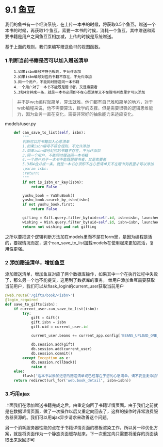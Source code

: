 # 9.1 鱼豆

我们的鱼书有一个经济系统，在上传一本书的时候，将获取0.5个鱼豆。赠送一个本书的时候，再获取1个鱼豆。索要一本书的时候，消耗一个鱼豆，其中赠送和索要书籍是用户之间鱼豆互相加减，上传的时候是系统赠送。

基于上面的规则，我们来编写赠送鱼书的视图函数。

### 1.判断当前书籍是否可以加入赠送清单

        1.如果isbn编号不符合规则，不允许添加
        2.如果isbn编号对应的书籍不存在，不允许添加
        3.同一个用户，不能同时赠送同一本书籍
        4.一个用户对于一本书不能既是赠书者，又是索要者
        5.3和4合并成一条，就是一本书必须即不在心愿清单又不在赠书列表里才可以添加
        
> 并不是web编程就简单，算法就难，他们都有自己难和简单的地方，对于web编程来说，他不需要算法，数学的支撑。但是需要很强的逻辑思维能力，因为业务一直在变化，需要非常好的抽象能力来适应变化。

models/user.py
```python
    def can_save_to_list(self, isbn):
        """
        判断可以将书籍加入心愿清单
        1.如果isbn编号不符合规则，不允许添加
        2.如果isbn编号对应的书籍不存在，不允许添加
        3.同一个用户，不能同时赠送同一本书籍
        4.一个用户对于一本书不能既是赠书者，又是索要者
        5.3和4合并成一条，就是一本书必须即不在心愿清单又不在赠书列表里才可以添加
        :param isbn:
        :return:
        """
        if not is_isbn_or_key(isbn):
            return False

        yushu_book = YuShuBook()
        yushu_book.search_by_isbn(isbn)
        if not yushu_book.first:
            return False

        gifting = Gift.query.filter_by(uid=self.id, isbn=isbn, launched=False).first()
        wishing = Wish.query.filter_by(uid=self.id, isbn=isbn, launched=False).first()
        return not wishing and not gifting
```
之所以要把这个逻辑判断方法加在models里而不是在form里，是因为编程是活的，要视情况而定，这个can_save_to_list加载models在使用起来更加灵活，复用性更强。

### 2.添加赠送清单，增加鱼豆
添加赠送清单，增加鱼豆对应了两个数据库操作，如果其中一个在执行过程中失败了，那么另一个也不能提交，这用到了数据库的事务。
给用户添加鱼豆需要获取当前用户，我们可以从flask_login的current_user获取当前用户
```python
@web.route('/gifts/book/<isbn>')
@login_required
def save_to_gifts(isbn):
    if current_user.can_save_to_list(isbn):
        try:
            gift = Gift()
            gift.isbn = isbn
            gift.uid = current_user.id

            current_user.beans += current_app.config['BEANS_UPLOAD_ONE_BOOK']

            db.session.add(gift)
            db.session.add(current_user)
            db.session.commit()
        except Exception as e:
            db.session.rollback()
            raise e
    else:
        flash("这本书以添加进您的赠送清单或已经存在于您的心愿清单，请不要重复添加")
    return redirect(url_for('web.book_detail', isbn=isbn))
```

### 3.巧用ajax
上面我们在添加赠送书籍完成之后，由重定向回了书籍详情页面。由于我们之前就是在数据详情页面，做了一次操作以后又重定向回去了，这样的操作时非常浪费服务器资源的。我们可以用ajax异步请求来改善这个问题。

另一个消耗服务器性能的点在于书籍详情页面的模板渲染工作，所以另一种优化方案，就是将页面作为一个静态页面缓存起来，下一次重定向只需要将缓存的页面读取出来返回即可